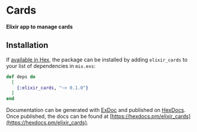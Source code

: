 # Cards

**Elixir app to manage cards**

## Installation

If [available in Hex](https://hex.pm/docs/publish), the package can be installed
by adding `elixir_cards` to your list of dependencies in `mix.exs`:

```elixir
def deps do
  [
    {:elixir_cards, "~> 0.1.0"}
  ]
end
```

Documentation can be generated with [ExDoc](https://github.com/elixir-lang/ex_doc)
and published on [HexDocs](https://hexdocs.pm). Once published, the docs can
be found at [https://hexdocs.pm/elixir_cards](https://hexdocs.pm/elixir_cards).

